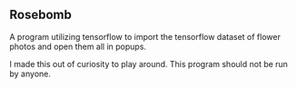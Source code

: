 ## Rosebomb
A program utilizing tensorflow to import the tensorflow dataset of flower photos and open them all in popups.

I made this out of curiosity to play around. This program should not be run by anyone.
